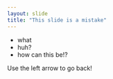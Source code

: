 ```yaml
---
layout: slide
title: "This slide is a mistake"
---
```

<ul>
  <li>what</li>
  <li>huh?</li>
  <li>how can this be!?</li>
</ul>
Use the left arrow to go back!
